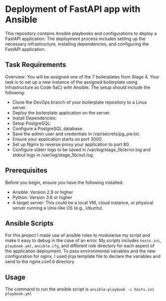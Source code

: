 # Deployment of FastAPI app with Ansible

This repository contains Ansible playbooks and configurations to deploy a FastAPI application. The deployment process includes setting up the necessary infrastructure, installing dependencies, and configuring the FastAPI application.


## Task Requirements
Overview: You will be assigned one of the 7 boilerplates from Stage 4. Your task is to set up a new instance of the assigned boilerplate using Infrastructure as Code (IaC) with Ansible. The setup should include the following:
- Clone the DevOps branch of your boilerplate repository to a Linux server.
- Deploy the boilerplate application on the server.
- Install Dependencies:
- Setup PostgreSQL:
- Configure a PostgreSQL database.
- Save the admin user and credentials in /var/secrets/pg_pw.txt.
- Ensure your application starts on port 3000.
- Set up Nginx to reverse proxy your application to port 80.
- Configure stderr logs to be saved in /var/log/stage_5b/error.log and stdout logs in /var/log/stage_5b/out.log.


## Prerequisites
Before you begin, ensure you have the following installed:
- Ansible: Version 2.9 or higher
- Python: Version 3.6 or higher
- A target server: This could be a local VM, cloud instance, or physical server running a Unix-like OS (e.g., Ubuntu).


## Ansible Scripts
For this project I made use of ansible roles to modularise my script and make it easy to debug in the case of an error. My scripts includes `hosts.ini`, `playbook.yml`, `ansible.cfg`, and different role directory for each aspect of the application deployment. To pass environmental variables and the new configuration for nginx, I used jinja template file to declare the variables and send to the nginx.conf.d directory

## Usage
The command to run the ansible script is `ansible-playbook -i hosts.ini playbook.yml`
